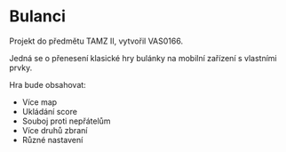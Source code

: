 # Bulanci
Projekt do předmětu TAMZ II, vytvořil VAS0166.

Jedná se o přenesení klasické hry bulánky na mobilní zařízení s vlastními prvky.


Hra bude obsahovat:
- Více map
- Ukládání score
- Souboj proti nepřátelům
- Více druhů zbraní
- Různé nastavení

